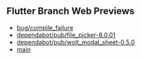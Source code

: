 ## Flutter Branch Web Previews

- [bug/compile_failure](./bug/compile_failure/)
- [dependabot/pub/file_picker-8.0.01](./dependabot/pub/file_picker-8.0.01/)
- [dependabot/pub/wolt_modal_sheet-0.5.0](./dependabot/pub/wolt_modal_sheet-0.5.0/)
- [main](./main/)
